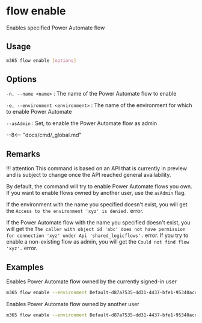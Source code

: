 # flow enable

Enables specified Power Automate flow

## Usage

```sh
m365 flow enable [options]
```

## Options

`-n, --name <name>`
: The name of the Power Automate flow to enable

`-e, --environment <environment>`
: The name of the environment for which to enable Power Automate

`--asAdmin`
: Set, to enable the Power Automate flow as admin

--8<-- "docs/cmd/_global.md"

## Remarks

!!! attention
    This command is based on an API that is currently in preview and is subject to change once the API reached general availability.

By default, the command will try to enable Power Automate flows you own. If you want to enable flows owned by another user, use the `asAdmin` flag.

If the environment with the name you specified doesn't exist, you will get the `Access to the environment 'xyz' is denied.` error.

If the Power Automate flow with the name you specified doesn't exist, you will get the `The caller with object id 'abc' does not have permission for connection 'xyz' under Api 'shared_logicflows'.` error. If you try to enable a non-existing flow as admin, you will get the `Could not find flow 'xyz'.` error.

## Examples

Enables Power Automate flow owned by the currently signed-in user

```sh
m365 flow enable --environment Default-d87a7535-dd31-4437-bfe1-95340acd55c5 --name 3989cb59-ce1a-4a5c-bb78-257c5c39381d
```

Enables Power Automate flow owned by another user

```sh
m365 flow enable --environment Default-d87a7535-dd31-4437-bfe1-95340acd55c5 --name 3989cb59-ce1a-4a5c-bb78-257c5c39381d --asAdmin
```
